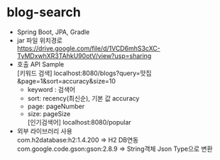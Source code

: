 # blog-search </br>
- Spring Boot, JPA, Gradle </br>
- jar 파일 위치경로 </br>
  https://drive.google.com/file/d/1VCD6mhS3cXC-TyMDxwhXR3TAhkU90otV/view?usp=sharing
- 호출 API Sample </br>
  [키워드 검색] localhost:8080/blogs?query=맛집&page=1&sort=accuracy&size=10 </br>
  - keyword : 검색어
  - sort: recency(최신순), 기본 값 accuracy </br>
  - page: pageNumber </br>
  - size: pageSize </br>
  [인기검색어]  localhost:8080/popular </br>
- 외부 라이브러리 사용 </br>
 com.h2database:h2:1.4.200 => H2 DB연동 </br>
 com.google.code.gson:gson:2.8.9 => String객체 Json Type으로 변환 </br>
